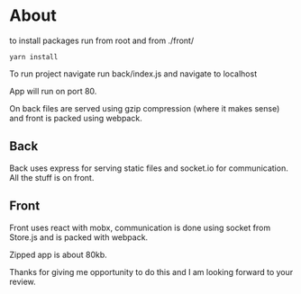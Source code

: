 # About

to install packages run from root and from ./front/

```
yarn install
```

To run project navigate run back/index.js and navigate to localhost

App will run on port 80.

On back files are served using gzip compression (where it makes sense) and front is packed using webpack.


## Back
Back uses express for serving static files and socket.io for communication.
All the stuff is on front.

## Front
Front uses react with mobx, communication is done using socket from Store.js and is packed with webpack.

Zipped app is about 80kb.

Thanks for giving me opportunity to do this and I am looking forward to your review.





